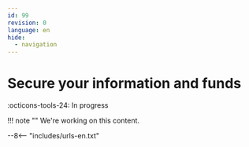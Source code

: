 ```yaml
---
id: 99
revision: 0
language: en
hide:
  - navigation
---
```


# Secure your information and funds

 :octicons-tools-24: In progress

!!! note ""
     We're working on this content.

--8<-- "includes/urls-en.txt"
